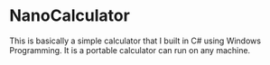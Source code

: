 # NanoCalculator
This is basically a simple calculator that I built in C# using Windows Programming. It is a portable calculator can run on any machine. 
